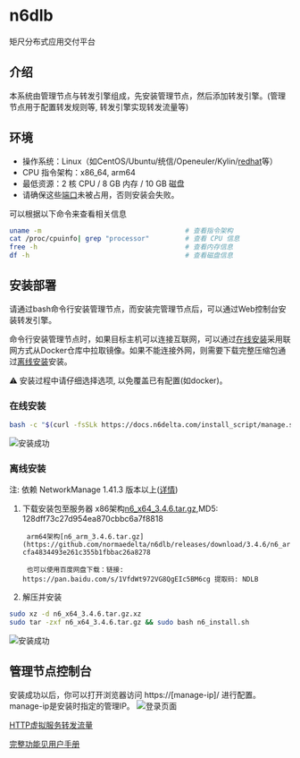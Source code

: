 # n6dlb
矩尺分布式应用交付平台

## 介绍
本系统由管理节点与转发引擎组成，先安装管理节点，然后添加转发引擎。(管理节点用于配置转发规则等, 转发引擎实现转发流量等)

## 环境
* 操作系统：Linux（如CentOS/Ubuntu/统信/Openeuler/Kylin/[redhat](https://catalog.redhat.com/software/applications/detail/269117)等）
* CPU 指令架构：x86_64, arm64
* 最低资源：2 核 CPU / 8 GB 内存 / 10 GB 磁盘
* 请确保这些[端口](https://docs.n6delta.com/v3.4.6/manual/operation-manual/soft-lb-install/environment.md##端口)未被占用，否则安装会失败。

可以根据以下命令来查看相关信息
``` bash
uname -m                                    # 查看指令架构
cat /proc/cpuinfo| grep "processor"         # 查看 CPU 信息
free -h                                     # 查看内存信息
df -h                                       # 查看磁盘信息
```

## 安装部署

请通过bash命令行安装管理节点，而安装完管理节点后，可以通过Web控制台安装转发引擎。

命令行安装管理节点时，如果目标主机可以连接互联网，可以通过[在线安装](#在线安装)采用联网方式从Docker仓库中拉取镜像。如果不能连接外网，则需要下载完整压缩包通过[离线安装](#离线安装)安装。

<!-- <span style="color: #FFD700;"> </span>-->
⚠️ 安装过程中请仔细选择选项, 以免覆盖已有配置(如docker)。

### 在线安装
```bash
bash -c "$(curl -fsSLk https://docs.n6delta.com/install_script/manage.sh)"
```
![安装成功](https://docs.n6delta.com/v3.4.6/assets/online-install-succ.CA48ZwCW.png)
<!-- sudo bash -c "$(curl -fsSLk https://www.normaedelta.com.cn/n6_install_v344.sh)" -->
### 离线安装
注: 依赖 NetworkManage 1.41.3 版本以上([详情](https://docs.n6delta.com/v3.4.6/manual/operation-manual/soft-lb-install/environment.md#操作系统及NetworkManage版本要求))
1. 下载安装包至服务器
        x86架构[n6_x64_3.4.6.tar.gz](https://github.com/normaedelta/n6dlb/releases/download/3.4.6/n6_x64_3.4.6.tar.gz.xz),MD5: 128dff73c27d954ea870cbbc6a7f8818

        arm64架构[n6_arm_3.4.6.tar.gz](https://github.com/normaedelta/n6dlb/releases/download/3.4.6/n6_arm64_3.4.6.tar.gz.xz),MD5: cfa4834493e261c355b1fbbac26a8278

        也可以使用百度网盘下载：链接: https://pan.baidu.com/s/1VfdWt972VG8QgEIc5BM6cg 提取码: NDLB 
        
2. 解压并安装
```bash
sudo xz -d n6_x64_3.4.6.tar.gz.xz 
sudo tar -zxf n6_x64_3.4.6.tar.gz && sudo bash n6_install.sh
```
![安装成功](https://docs.n6delta.com/v3.4.6/assets/offline-install-succ.C59RKZA1.png)

## 管理节点控制台
安装成功以后，你可以打开浏览器访问 https://[manage-ip]/ 进行配置。manage-ip是安装时指定的管理IP。
![登录页面](https://docs.n6delta.com/v3.4.6/assets/login.BNxD5zVY.png)

[HTTP虚拟服务转发流量](https://docs.n6delta.com/v3.4.6/config/quick-guide/l7-vs-config.html)

[完整功能见用户手册](https://docs.n6delta.com/v3.4.6/manual/operation-manual/slb/virtual-service.html)
